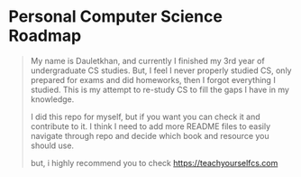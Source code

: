 # Personal Computer Science Roadmap

> My name is Dauletkhan, and currently I finished my 3rd year of undergraduate CS studies. But, I feel I never properly studied CS, only prepared for exams and did homeworks, then I forgot everything I studied.
> This is my attempt to re-study CS to fill the gaps I have in my knowledge.
>
> I did this repo for myself, but if you want you can check it and contribute to it. I think I need to add more README files to easily navigate through repo and decide which book and resource you should use.
>
> but, i highly recommend you to check https://teachyourselfcs.com
